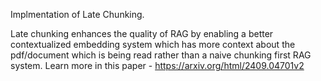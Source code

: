 Implmentation of Late Chunking. 

Late chunking enhances the quality of RAG by enabling a better contextualized embedding system which has more context about the pdf/document which is being read rather than a naive chunking first RAG system. Learn more in this paper - https://arxiv.org/html/2409.04701v2
